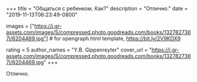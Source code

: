 
+++
title = "Общаться с ребенком. Как?"
description = "Отлично."
date = "2019-11-13T06:23:49-0800"

images = ["https://i.gr-assets.com/images/S/compressed.photo.goodreads.com/books/1327827367l/6204469.jpg"]  # for opengraph.html template, https://bit.ly/2V9KDX9

rating = 5
author_names = "Y.B. Gippenreyter"
cover_url = "https://i.gr-assets.com/images/S/compressed.photo.goodreads.com/books/1327827367l/6204469.jpg"
+++

Отлично.
